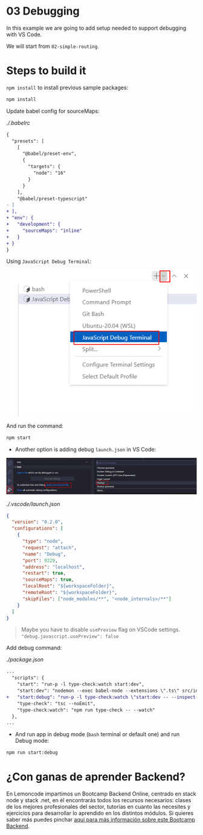 # 03 Debugging

In this example we are going to add setup needed to support debugging with VS Code.

We will start from `02-simple-routing`.

# Steps to build it

`npm install` to install previous sample packages:

```bash
npm install

```

Update babel config for sourceMaps:

_./.babelrc_

```diff
{
  "presets": [
    [
      "@babel/preset-env",
      {
        "targets": {
          "node": "16"
        }
      }
    ],
    "@babel/preset-typescript"
- ]
+ ],
+ "env": {
+   "development": {
+     "sourceMaps": "inline"
+   }
+ }
}

```

Using `JavaScript Debug Terminal`:

![02-js-debug-terminal](./readme-resources/02-js-debug-terminal.png)

And run the command:

```bash
npm start

```

- Another option is adding debug `launch.json` in VS Code:

![01-add-launch.json](./readme-resources/01-add-launch.json.png)

_./.vscode/launch.json_

```json
{
  "version": "0.2.0",
  "configurations": [
    {
      "type": "node",
      "request": "attach",
      "name": "Debug",
      "port": 9229,
      "address": "localhost",
      "restart": true,
      "sourceMaps": true,
      "localRoot": "${workspaceFolder}",
      "remoteRoot": "${workspaceFolder}",
      "skipFiles": ["node_modules/**", "<node_internals>/**"]
    }
  ]
}

```

> Maybe you have to disable `usePreview` flag on VSCode settings.
> `"debug.javascript.usePreview": false`

Add debug command:

_./package.json_

```diff
...
  "scripts": {
    "start": "run-p -l type-check:watch start:dev",
    "start:dev": "nodemon --exec babel-node --extensions \".ts\" src/index.ts",
+   "start:debug": "run-p -l type-check:watch \"start:dev -- --inspect-brk\"",
    "type-check": "tsc --noEmit",
    "type-check:watch": "npm run type-check -- --watch"
  },
...
```

- And run app in debug mode (`bash` terminal or default one) and run Debug mode:

```bash
npm run start:debug
```

# ¿Con ganas de aprender Backend?

En Lemoncode impartimos un Bootcamp Backend Online, centrado en stack node y stack .net, en él encontrarás todos los recursos necesarios: clases de los mejores profesionales del sector, tutorías en cuanto las necesites y ejercicios para desarrollar lo aprendido en los distintos módulos. Si quieres saber más puedes pinchar [aquí para más información sobre este Bootcamp Backend](https://lemoncode.net/bootcamp-backend#bootcamp-backend/banner).
